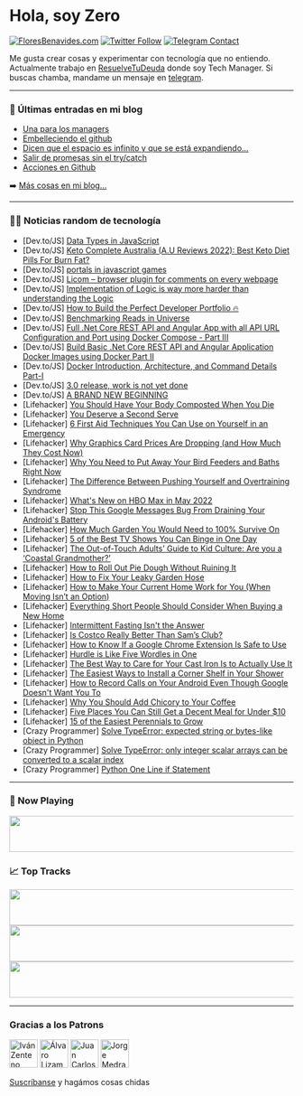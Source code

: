 # Hola, soy Zero

[![FloresBenavides.com](https://img.shields.io/website?down_message=oops&label=MiBlog&style=for-the-badge&up_message=online&url=https%3A%2F%2Ffloresbenavides.com)](https://floresbenavides.com) [![Twitter Follow](https://img.shields.io/twitter/follow/ZeroDragon?color=%231DA1F2&label=Follow&logo=twitter&logoColor=ffffff&style=for-the-badge)](https://twitter.com/zerodragon) [![Telegram Contact](https://img.shields.io/badge/escr%C3%ADbeme-ZeroDragon-%2326A5E4?style=for-the-badge&logo=telegram)](https://t.me/zerodragon)

Me gusta crear cosas y experimentar con tecnología que no entiendo.
Actualmente trabajo en [ResuelveTuDeuda](http://github.com/resuelve) donde soy Tech Manager.
Si buscas chamba, mandame un mensaje en [telegram](https://t.me/zerodragon).

---

### 📕 Últimas entradas en mi blog
<!-- BLOG-POST-LIST:START -->
- [Una para los managers](https://floresbenavides.com/una-para-los-managers/)
- [Embelleciendo el github](https://floresbenavides.com/embelleciendo-el-github/)
- [Dicen que el espacio es infinito y que se está expandiendo…](https://floresbenavides.com/dicen-que-el-espacio-es-infinito-y-que-se-esta-expandiendo/)
- [Salir de promesas sin el try/catch](https://floresbenavides.com/salir-de-promesas-sin-el-try-catch/)
- [Acciones en Github](https://floresbenavides.com/acciones-en-github/)
<!-- BLOG-POST-LIST:END -->

➡️ [Más cosas en mi blog...](https://floresbenavides.com)

---

### 👨‍💻 Noticias random de tecnología
<!-- TECH-POSTS:START -->
- [Dev.to/JS] [Data Types in JavaScript](https://dev.to/gsharma010/data-types-in-javascript-12g6)
- [Dev.to/JS] [Keto Complete Australia &lpar;A.U Reviews 2022&rpar;: Best Keto Diet Pills For Burn Fat?](https://dev.to/ketocompletget/keto-complete-australia-au-reviews-2022-best-keto-diet-pills-for-burn-fat-5708)
- [Dev.to/JS] [portals in javascript games](https://dev.to/noobjonh/portals-in-javascript-games-27pm)
- [Dev.to/JS] [Licom – browser plugin for comments on every webpage](https://dev.to/skorotkiewicz/licom-browser-plugin-for-comments-on-every-webpage-21of)
- [Dev.to/JS] [Implementation of Logic is way more harder than understanding the Logic](https://dev.to/smitagravat/implementation-of-logic-is-way-more-harder-than-understanding-the-logic-4d8l)
- [Dev.to/JS] [How to Build the Perfect Developer Portfolio 🔥](https://dev.to/harshhhdev/how-to-build-the-perfect-developer-portfolio-576l)
- [Dev.to/JS] [Benchmarking Reads in Universe](https://dev.to/krowemoh/benchmarking-reads-in-universe-17ba)
- [Dev.to/JS] [Full .Net Core REST API and Angular App with all API URL Configuration and Port using Docker Compose - Part III](https://dev.to/jaydeepvpatil22/full-net-core-rest-api-and-angular-app-with-all-api-url-configuration-and-port-using-docker-compose-part-iii-3000)
- [Dev.to/JS] [Build Basic .Net Core REST API and Angular Application Docker Images using Docker Part II](https://dev.to/jaydeepvpatil22/build-basic-net-core-rest-api-and-angular-application-docker-images-using-docker-part-ii-28ml)
- [Dev.to/JS] [Docker Introduction, Architecture, and Command Details Part-I](https://dev.to/jaydeepvpatil22/docker-introduction-architecture-and-command-details-part-i-28bb)
- [Dev.to/JS] [3.0 release, work is not yet done](https://dev.to/tuenguyen2911_67/30-release-work-is-not-yet-done-4mob)
- [Dev.to/JS] [A BRAND NEW BEGINNING](https://dev.to/kelomo2502/a-brand-new-beginning-1ki0)
- [Lifehacker] [You Should Have Your Body Composted When You Die](https://lifehacker.com/you-should-have-your-body-composted-when-you-die-1848830967)
- [Lifehacker] [You Deserve a Second Serve](https://lifehacker.com/you-deserve-a-second-serve-1848830090)
- [Lifehacker] [6 First Aid Techniques You Can Use on Yourself in an Emergency](https://lifehacker.com/6-first-aid-techniques-you-can-use-on-yourself-in-an-em-1848830456)
- [Lifehacker] [Why Graphics Card Prices Are Dropping &lpar;and How Much They Cost Now&rpar;](https://lifehacker.com/why-graphics-card-prices-are-dropping-and-how-much-the-1848830151)
- [Lifehacker] [Why You Need to Put Away Your Bird Feeders and Baths Right Now](https://lifehacker.com/why-you-need-to-put-away-your-bird-feeders-and-baths-ri-1848829773)
- [Lifehacker] [The Difference Between Pushing Yourself and Overtraining Syndrome](https://lifehacker.com/the-difference-between-pushing-yourself-and-overtrainin-1848829377)
- [Lifehacker] [What&#39;s New on HBO Max in May 2022](https://lifehacker.com/whats-new-on-hbo-max-in-may-2022-1848829242)
- [Lifehacker] [Stop This Google Messages Bug From Draining Your Android&#39;s Battery](https://lifehacker.com/stop-this-google-messages-bug-from-draining-your-androi-1848829221)
- [Lifehacker] [How Much Garden You Would Need to 100% Survive On](https://lifehacker.com/how-much-garden-you-would-need-to-100-survive-on-1848829190)
- [Lifehacker] [5 of the Best TV Shows You Can Binge in One Day](https://lifehacker.com/5-of-the-best-tv-shows-to-binge-in-one-day-1848828945)
- [Lifehacker] [The Out-of-Touch Adults’ Guide to Kid Culture: Are you a ‘Coastal Grandmother?’](https://lifehacker.com/the-out-of-touch-adults-guide-to-kid-culture-are-you-1848827824)
- [Lifehacker] [How to Roll Out Pie Dough Without Ruining It](https://lifehacker.com/how-to-roll-out-pie-dough-without-ruining-it-1848826680)
- [Lifehacker] [How to Fix Your Leaky Garden Hose](https://lifehacker.com/how-to-fix-your-leaky-garden-hose-1848823256)
- [Lifehacker] [How to Make Your Current Home Work for You &lpar;When Moving Isn’t an Option&rpar;](https://lifehacker.com/how-to-make-your-current-home-work-for-you-when-moving-1848811320)
- [Lifehacker] [Everything Short People Should Consider When Buying a New Home](https://lifehacker.com/everything-short-people-should-consider-when-buying-a-n-1848825549)
- [Lifehacker] [Intermittent Fasting Isn&#39;t the Answer](https://lifehacker.com/intermittent-fasting-isnt-the-answer-1848825077)
- [Lifehacker] [Is Costco Really Better Than Sam’s Club?](https://lifehacker.com/is-costco-really-better-than-sam-s-club-1848825201)
- [Lifehacker] [How to Know If a Google Chrome Extension Is Safe to Use](https://lifehacker.com/how-to-know-if-a-google-chrome-extension-is-safe-to-use-1848824700)
- [Lifehacker] [Hurdle is Like Five Wordles in One](https://lifehacker.com/hurdle-is-like-five-wordles-in-one-1848823944)
- [Lifehacker] [The Best Way to Care for Your Cast Iron Is to Actually Use It](https://lifehacker.com/the-best-way-to-care-for-your-cast-iron-is-to-actually-1848824476)
- [Lifehacker] [The Easiest Ways to Install a Corner Shelf in Your Shower](https://lifehacker.com/the-easiest-ways-to-install-a-corner-shelf-in-your-show-1848824161)
- [Lifehacker] [How to Record Calls on Your Android Even Though Google Doesn&#39;t Want You To](https://lifehacker.com/how-to-record-calls-on-your-android-even-though-google-1848823180)
- [Lifehacker] [Why You Should Add Chicory to Your Coffee](https://lifehacker.com/why-you-should-add-chicory-to-your-coffee-1848822988)
- [Lifehacker] [Five Places You Can Still Get a Decent Meal for Under $10](https://lifehacker.com/five-places-you-can-still-get-a-decent-meal-for-under-1848823346)
- [Lifehacker] [15 of the Easiest Perennials to Grow](https://lifehacker.com/15-of-the-easiest-perennials-to-grow-1848823371)
- [Crazy Programmer] [Solve TypeError: expected string or bytes-like object in Python](https://www.thecrazyprogrammer.com/2022/04/expected-string-or-bytes-like-object.html)
- [Crazy Programmer] [Solve TypeError: only integer scalar arrays can be converted to a scalar index](https://www.thecrazyprogrammer.com/2022/04/only-integer-scalar-arrays-can-be-converted-to-a-scalar-index.html)
- [Crazy Programmer] [Python One Line if Statement](https://www.thecrazyprogrammer.com/2022/04/python-one-line-if.html)<!-- TECH-POSTS:END -->

---

### 🎵 Now Playing
<a href="https://spotify-now-playing-dun.vercel.app/now-playing?open"><img src="https://spotify-now-playing-dun.vercel.app/now-playing" width="540" height="64"></a>

### 📈 Top Tracks
<a href="https://spotify-now-playing-dun.vercel.app/top-tracks?i=1&open"><img src="https://spotify-now-playing-dun.vercel.app/top-tracks?i=1" width="540" height="64"></a>
<a href="https://spotify-now-playing-dun.vercel.app/top-tracks?i=2&open"><img src="https://spotify-now-playing-dun.vercel.app/top-tracks?i=2" width="540" height="64"></a>
<a href="https://spotify-now-playing-dun.vercel.app/top-tracks?i=3&open"><img src="https://spotify-now-playing-dun.vercel.app/top-tracks?i=3" width="540" height="64"></a>

---

### Gracias a los Patrons
[<img src="https://avatars.githubusercontent.com/u/243380?v=4" alt="Iván Zenteno" width="50px">](https://github.com/k001) [<img src="https://avatars.githubusercontent.com/u/19955639?v=4" alt="Álvaro Lizama" width="50px">](https://github.com/alvarolizama) [<img src="https://avatars.githubusercontent.com/u/2718753?v=4" alt="Juan Carlos Ruiz" width="50px">](https://github.com/JuanCrg90) [<img src="https://avatars.githubusercontent.com/u/37025?v=4" alt="Jorge Medrano" width="50px">](https://github.com/h1pp1e) 

[Suscríbanse](https://www.patreon.com/zerodragon) y hagámos cosas chidas
